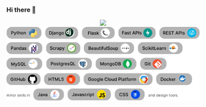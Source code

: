 ### Hi there 👋
<div id="header" align="center">
  <img src="https://giphy.com/stickers/siwaOnlineGmbH-siwa-siwi-hagenberg-3kPDmoWdBpQPNhCnUG" width="100"/>
</div>


<div>
  <img src="Static/Skills.svg" title="Skills" alt="Skills"/>&nbsp;
</div>
